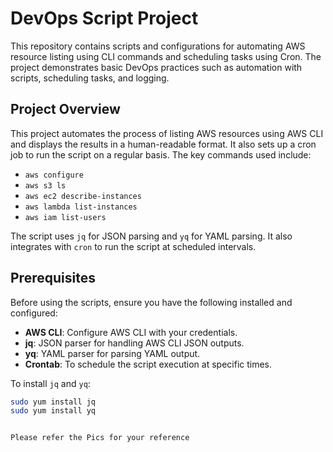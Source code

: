 # DevOps Script Project

This repository contains scripts and configurations for automating AWS resource listing using CLI commands and scheduling tasks using Cron. The project demonstrates basic DevOps practices such as automation with scripts, scheduling tasks, and logging.

## Project Overview

This project automates the process of listing AWS resources using AWS CLI and displays the results in a human-readable format. It also sets up a cron job to run the script on a regular basis. The key commands used include:

- `aws configure`
- `aws s3 ls`
- `aws ec2 describe-instances`
- `aws lambda list-instances`
- `aws iam list-users`

The script uses `jq` for JSON parsing and `yq` for YAML parsing. It also integrates with `cron` to run the script at scheduled intervals.

## Prerequisites

Before using the scripts, ensure you have the following installed and configured:

- **AWS CLI**: Configure AWS CLI with your credentials.
- **jq**: JSON parser for handling AWS CLI JSON outputs.
- **yq**: YAML parser for parsing YAML output.
- **Crontab**: To schedule the script execution at specific times.

To install `jq` and `yq`:

```bash
sudo yum install jq
sudo yum install yq


Please refer the Pics for your reference 


